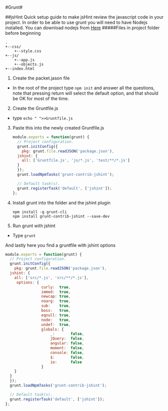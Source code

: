 #Grunt#

##jsHint
Quick setup guide to make jsHint review the javascript code in your project.  In order to be able to use grunt you will need to have Nodejs installed.  You can download nodejs from [Here](https://nodejs.org/en/download/)
#####Files in project folder before beginning
```
.
+--css/
    +--style.css
+--js/
    +--app.js
    +--objects.js
+--index.html
```

1. Create the packet.jason file
  * In the root of the project type `npm init` and answer all the questions, note that pressing return will select the default option, and that should be OK for most of the time.
2. Create the Gruntfile.js
  * type `echo " ">>Gruntfile.js`
3. Paste this into the newly created Gruntfile.js
    ```js
    module.exports = function(grunt) {
      // Project configuration.
      grunt.initConfig({
        pkg: grunt.file.readJSON('package.json'),
      jshint: {
        all: ['Gruntfile.js', 'js/*.js', 'test/**/*.js']
      }
      });
      grunt.loadNpmTasks('grunt-contrib-jshint');
    
      // Default task(s).
      grunt.registerTask('default', ['jshint']);
    };
    ```
4. Install grunt into the folder and the jshint plugin
    ```shell
    npm install -g grunt-cli
    npm install grunt-contrib-jshint --save-dev
    ```    
   
   
    
5. Run grunt with jshint
  * Type `grunt`
  
And lastly here you find a gruntfile with jshint options
```js
module.exports = function(grunt) {
  // Project configuration.
  grunt.initConfig({
    pkg: grunt.file.readJSON('package.json'),
  jshint: {
    all: ['src/*.js', 'src/**/*.js'],
	 options: {
				curly:  true,
				immed:  true,
				newcap: true,
				noarg:  true,
				sub:    true,
				boss:   true,
				eqnull: true,
				node:   true,
				undef:  true,
				globals: {
					_:       false,
					jQuery:  false,
					angular: false,
					moment:  false,
					console: false,
					$:       false,
					io:      false
				}
    }
  }
  });
  grunt.loadNpmTasks('grunt-contrib-jshint');

  // Default task(s).
  grunt.registerTask('default', ['jshint']);
};
```
